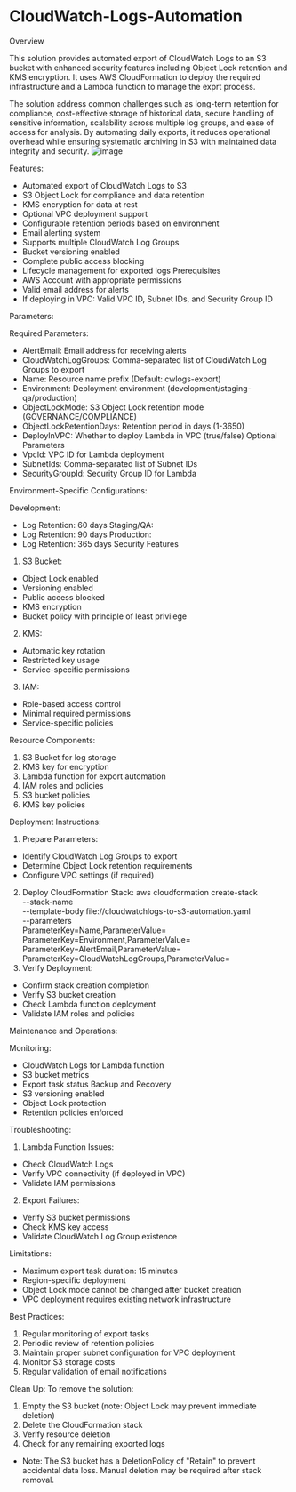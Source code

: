 # CloudWatch-Logs-Automation

Overview

This solution provides automated export of CloudWatch Logs to an S3 bucket with enhanced security features including Object Lock retention and KMS encryption. It uses AWS CloudFormation to deploy the required infrastructure and a Lambda function to manage the exprt process.

The solution address common challenges such as long-term retention for compliance, cost-effective storage of historical data, secure handling of sensitive information, scalability across multiple log groups, and ease of access for analysis. By automating daily exports, it reduces operational overhead while ensuring systematic archiving in S3 with maintained data integrity and security.
![image](https://github.com/user-attachments/assets/93a03949-a270-4616-9d94-6a8a999cb6d8)


Features:
- Automated export of CloudWatch Logs to S3
- S3 Object Lock for compliance and data retention
- KMS encryption for data at rest
- Optional VPC deployment support
- Configurable retention periods based on environment
- Email alerting system
- Supports multiple CloudWatch Log Groups
- Bucket versioning enabled
- Complete public access blocking
- Lifecycle management for exported logs
Prerequisites
- AWS Account with appropriate permissions
- Valid email address for alerts
- If deploying in VPC: Valid VPC ID, Subnet IDs, and Security Group ID

Parameters:

Required Parameters:
- AlertEmail: Email address for receiving alerts
- CloudWatchLogGroups: Comma-separated list of CloudWatch Log Groups to export
- Name: Resource name prefix (Default: cwlogs-export)
- Environment: Deployment environment (development/staging-qa/production)
- ObjectLockMode: S3 Object Lock retention mode (GOVERNANCE/COMPLIANCE)
- ObjectLockRetentionDays: Retention period in days (1-3650)
- DeployInVPC: Whether to deploy Lambda in VPC (true/false)
Optional Parameters
- VpcId: VPC ID for Lambda deployment
- SubnetIds: Comma-separated list of Subnet IDs
- SecurityGroupId: Security Group ID for Lambda

Environment-Specific Configurations:

Development:
- Log Retention: 60 days
Staging/QA:
- Log Retention: 90 days
Production:
- Log Retention: 365 days
Security Features
1.	S3 Bucket:
- Object Lock enabled
- Versioning enabled
- Public access blocked
- KMS encryption
- Bucket policy with principle of least privilege
2.	KMS:
- Automatic key rotation
- Restricted key usage
- Service-specific permissions
3.	IAM:
- Role-based access control
- Minimal required permissions
- Service-specific policies

Resource Components:
1.	S3 Bucket for log storage
2.	KMS key for encryption
3.	Lambda function for export automation
4.	IAM roles and policies
5.	S3 bucket policies
6.	KMS key policies

Deployment Instructions:

1.	Prepare Parameters:
- Identify CloudWatch Log Groups to export
- Determine Object Lock retention requirements
- Configure VPC settings (if required)
2.	Deploy CloudFormation Stack:
aws cloudformation create-stack \
  --stack-name <stack-name> \
  --template-body file://cloudwatchlogs-to-s3-automation.yaml \
  --parameters \
    ParameterKey=Name,ParameterValue=<name> \
    ParameterKey=Environment,ParameterValue=<environment> \
    ParameterKey=AlertEmail,ParameterValue=<email> \
    ParameterKey=CloudWatchLogGroups,ParameterValue=<log-groups>
3.	Verify Deployment:
- Confirm stack creation completion
- Verify S3 bucket creation
- Check Lambda function deployment
- Validate IAM roles and policies

Maintenance and Operations:

Monitoring:
- CloudWatch Logs for Lambda function
- S3 bucket metrics
- Export task status
Backup and Recovery
- S3 versioning enabled
- Object Lock protection
- Retention policies enforced

Troubleshooting:
1.	Lambda Function Issues:
- Check CloudWatch Logs
- Verify VPC connectivity (if deployed in VPC)
- Validate IAM permissions
2.	Export Failures:
- Verify S3 bucket permissions
- Check KMS key access
- Validate CloudWatch Log Group existence

Limitations:
- Maximum export task duration: 15 minutes
- Region-specific deployment
- Object Lock mode cannot be changed after bucket creation
- VPC deployment requires existing network infrastructure

Best Practices:
1.	Regular monitoring of export tasks
2.	Periodic review of retention policies
3.	Maintain proper subnet configuration for VPC deployment
4.	Monitor S3 storage costs
5.	Regular validation of email notifications

Clean Up:
To remove the solution:
1.	Empty the S3 bucket (note: Object Lock may prevent immediate deletion)
2.	Delete the CloudFormation stack
3.	Verify resource deletion
4.	Check for any remaining exported logs

- Note: The S3 bucket has a DeletionPolicy of "Retain" to prevent accidental data loss. Manual deletion may be required after stack removal.
